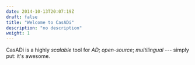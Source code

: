 ```yaml
---
date: 2014-10-13T20:07:19Z
draft: false
title: "Welcome to CasADi"
description: "no description"
weight: 1
---
```


CasADi is a highly <em>scalable</em> tool for <em>AD</em>; <em>open-source</em>; <em>multilingual</em> --- simply put: it's awesome.
